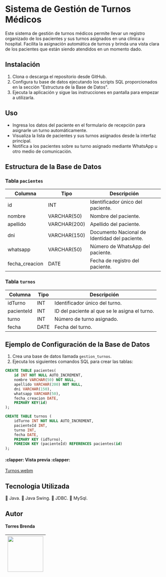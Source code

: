 # Sistema de Gestión de Turnos Médicos

Este sistema de gestión de turnos médicos permite llevar un registro organizado de los pacientes y sus turnos asignados en una clínica u hospital. Facilita la asignación automática de turnos y brinda una vista clara de los pacientes que están siendo atendidos en un momento dado.

## Instalación

1. Clona o descarga el repositorio desde GitHub.
2. Configura tu base de datos ejecutando los scripts SQL proporcionados en la sección "Estructura de la Base de Datos".
3. Ejecuta la aplicación y sigue las instrucciones en pantalla para empezar a utilizarla.

## Uso

- Ingresa los datos del paciente en el formulario de recepción para asignarle un turno automáticamente.
- Visualiza la lista de pacientes y sus turnos asignados desde la interfaz principal.
- Notifica a los pacientes sobre su turno asignado mediante WhatsApp u otro medio de comunicación.

## Estructura de la Base de Datos

### Tabla `pacientes`

| Columna       | Tipo       | Descripción                           |
|---------------|------------|---------------------------------------|
| id            | INT        | Identificador único del paciente.     |
| nombre        | VARCHAR(50)| Nombre del paciente.                  |
| apellido      | VARCHAR(200)| Apellido del paciente.                |
| dni           | VARCHAR(150)| Documento Nacional de Identidad del paciente. |
| whatsapp      | VARCHAR(50)| Número de WhatsApp del paciente.      |
| fecha_creacion| DATE       | Fecha de registro del paciente.       |

### Tabla `turnos`

| Columna       | Tipo       | Descripción                           |
|---------------|------------|---------------------------------------|
| idTurno       | INT        | Identificador único del turno.        |
| pacienteId    | INT        | ID del paciente al que se le asigna el turno. |
| turno         | INT        | Número de turno asignado.             |
| fecha         | DATE       | Fecha del turno.                      |

## Ejemplo de Configuración de la Base de Datos

1. Crea una base de datos llamada `gestion_turnos`.
2. Ejecuta los siguientes comandos SQL para crear las tablas:

```sql
CREATE TABLE pacientes(
    id INT NOT NULL AUTO_INCREMENT,
    nombre VARCHAR(50) NOT NULL,
    apellido VARCHAR(200) NOT NULL,
    dni VARCHAR(150),
    whatsapp VARCHAR(50),
    fecha_creacion DATE,
    PRIMARY KEY(id)
);

CREATE TABLE turnos (
    idTurno INT NOT NULL AUTO_INCREMENT,
    pacienteId INT,
    turno INT,
    fecha DATE,
    PRIMARY KEY (idTurno),
    FOREIGN KEY (pacienteId) REFERENCES pacientes(id)
);
```

  <h4>:clapper: Vista previa :clapper:</h4>

[Turnos.webm](https://github.com/Soledad1988/App-de-Turnos/assets/99606808/dc8ab479-c6f9-4ded-a0ee-150d77503297)

## Tecnologia Utilizada
🔔 Java.
🔔 Java Swing.
🔔 JDBC.
🔔 MySql.


## Autor
<h4>Torres Brenda</h4>

|<img src="https://github.com/Soledad1988/AppGym-JDBC-MySQL-Java/assets/99606808/7889234e-2ef2-4fba-96ad-5ed94b5e6b58" width=115>|
| :---: |
